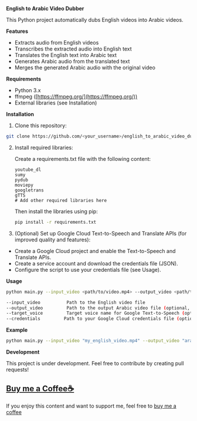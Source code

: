 **English to Arabic Video Dubber**

This Python project automatically dubs English videos into Arabic videos. 

**Features**

* Extracts audio from English videos
* Transcribes the extracted audio into English text
* Translates the English text into Arabic text
* Generates Arabic audio from the translated text
* Merges the generated Arabic audio with the original video

**Requirements**

* Python 3.x
* ffmpeg ([https://ffmpeg.org/](https://ffmpeg.org/))
* External libraries (see Installation)

**Installation**

1. Clone this repository:

```bash
git clone https://github.com/<your_username>/english_to_arabic_video_dubber.git
```

2. Install required libraries:

   Create a requirements.txt file with the following content:

   ```
   youtube_dl
   sumy
   pydub
   moviepy
   googletrans
   gTTS
   # Add other required libraries here
   ```

   Then install the libraries using pip:

   ```bash
   pip install -r requirements.txt
   ```

3.  (Optional) Set up Google Cloud Text-to-Speech and Translate APIs (for improved quality and features):

   * Create a Google Cloud project and enable the Text-to-Speech and Translate APIs.
   * Create a service account and download the credentials file (JSON).
   * Configure the script to use your credentials file (see Usage).

**Usage**

```bash
python main.py --input_video <path/to/video.mp4> --output_video <path/to/output.mp4> [--target_voice <voice_name>] [--credentials <path/to/credentials.json>]

--input_video          Path to the English video file
--output_video         Path to the output Arabic video file (optional, defaults to input_video_dubbed.mp4)
--target_voice         Target voice name for Google Text-to-Speech (optional, see Google Cloud documentation for available voices)
--credentials         Path to your Google Cloud credentials file (optional, required for Text-to-Speech and Translate APIs)
```

**Example**

```bash
python main.py --input_video "my_english_video.mp4" --output_video "arabic_dubbed_video.mp4" --target_voice "ar-US-Wavenet-A" --credentials "my_credentials.json"
```

**Development**

This project is under development. Feel free to contribute by creating pull requests!


## [Buy me a Coffee☕](<https://ko-fi.com/mohamedsaidibrahim>)

If you enjoy this content and want to support me, feel free to [buy me a coffee](<https://ko-fi.com/mohamedsaidibrahim>)
